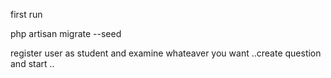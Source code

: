 <p>first run</p>
<p>php artisan migrate --seed</p>

register user as student and examine whateaver you want ..create question and start ..
